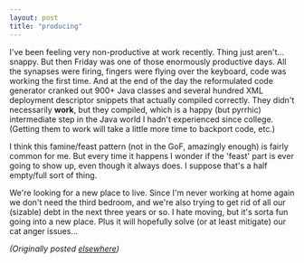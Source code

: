 ```yaml
---
layout: post
title: "producing"
---
```




<p>I've been feeling very non-productive at work recently. Thing just aren't... snappy. But then Friday was one of those enormously productive days. All the synapses were firing, fingers were flying over the keyboard, code was working the first time. And at the end of the day the reformulated code generator cranked out 900+ Java classes and several hundred XML deployment descriptor snippets that actually compiled correctly. They didn't necessarily <b>work</b>, but they compiled, which is a happy (but pyrrhic) intermediate step in the Java world I hadn't experienced since college. (Getting them to work will take a little more time to backport code, etc.)</p>

<p>I think this famine/feast pattern (not in the GoF, amazingly enough) is fairly common for me. But every time it happens I wonder if the 'feast' part is ever going to show up, even though it always does. I suppose that's a half empty/full sort of thing.</p>

<p>We're looking for a new place to live. Since I'm never working at home again we don't need the third bedroom, and we're also trying to get rid of all our (sizable) debt in the next three years or so. I hate moving, but it's sorta fun going into a new place. Plus it will hopefully solve (or at least mitigate) our cat anger issues...</p>


<p><em>(Originally posted <a href="http://use.perl.org/~lachoy/journal/3925">elsewhere</a>)</em></p>


